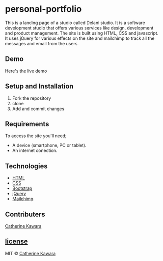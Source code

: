 # personal-portfolio
This is a landing page of a studio called Delani studio. It is a software development studio that offers various services like design, development and product management. The site is built using HTML, CSS and javascript. It uses jQuery for various effects on the site and mailchimp to track all the messages and email from the users.

## Demo
Here's the live demo 

## Setup and Installation
1. Fork the repository
2. clone 
3. Add and commit changes

## Requirements
To access the site you'll need;
- A device (smartphone, PC or tablet).
- An internet conection.


## Technologies
- [HTML](https://www.w3schools.com/html/)
- [CSS](https://www.w3schools.com/css/) 
- [Bootstrap](https://getbootstrap.com/) 
- [jQuery](https://jquery.com/)
- [Mailchimp](https://mailchimp.com/)

## Contributers
[Catherine Kawara](https://github.com/CKawara/)


## [license](https://github.com/CKawara/)
MIT © [Catherine Kawara](https://github.com/CKawara/Delani-studio/blob/master/LICENSE)

